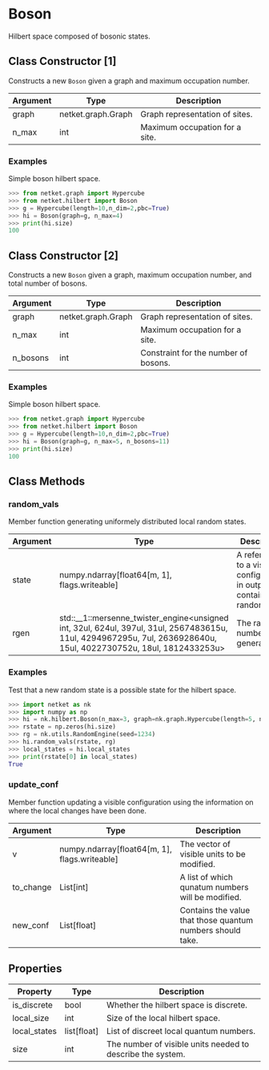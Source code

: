 # Boson
Hilbert space composed of bosonic states.

## Class Constructor [1]
Constructs a new ``Boson`` given a graph and maximum occupation number.

|Argument|       Type       |         Description          |
|--------|------------------|------------------------------|
|graph   |netket.graph.Graph|Graph representation of sites.|
|n_max   |int               |Maximum occupation for a site.|

### Examples
Simple boson hilbert space.

```python
>>> from netket.graph import Hypercube
>>> from netket.hilbert import Boson
>>> g = Hypercube(length=10,n_dim=2,pbc=True)
>>> hi = Boson(graph=g, n_max=4)
>>> print(hi.size)
100

```


## Class Constructor [2]
Constructs a new ``Boson`` given a graph,  maximum occupation number,
and total number of bosons.

|Argument|       Type       |            Description             |
|--------|------------------|------------------------------------|
|graph   |netket.graph.Graph|Graph representation of sites.      |
|n_max   |int               |Maximum occupation for a site.      |
|n_bosons|int               |Constraint for the number of bosons.|

### Examples
Simple boson hilbert space.

```python
>>> from netket.graph import Hypercube
>>> from netket.hilbert import Boson
>>> g = Hypercube(length=10,n_dim=2,pbc=True)
>>> hi = Boson(graph=g, n_max=5, n_bosons=11)
>>> print(hi.size)
100

```



## Class Methods 
### random_vals
Member function generating uniformely distributed local random states.

|Argument|                                                                              Type                                                                               |                                   Description                                   |
|--------|-----------------------------------------------------------------------------------------------------------------------------------------------------------------|---------------------------------------------------------------------------------|
|state   |numpy.ndarray[float64[m, 1], flags.writeable]                                                                                                                    |A reference to a visible configuration, in output this contains the random state.|
|rgen    |std::__1::mersenne_twister_engine<unsigned int, 32ul, 624ul, 397ul, 31ul, 2567483615u, 11ul, 4294967295u, 7ul, 2636928640u, 15ul, 4022730752u, 18ul, 1812433253u>|The random number generator.                                                     |

### Examples
Test that a new random state is a possible state for the hilbert
space.

```python
>>> import netket as nk
>>> import numpy as np
>>> hi = nk.hilbert.Boson(n_max=3, graph=nk.graph.Hypercube(length=5, n_dim=1))
>>> rstate = np.zeros(hi.size)
>>> rg = nk.utils.RandomEngine(seed=1234)
>>> hi.random_vals(rstate, rg)
>>> local_states = hi.local_states
>>> print(rstate[0] in local_states)
True

```



### update_conf
Member function updating a visible configuration using the information on
where the local changes have been done.

|Argument |                    Type                     |                       Description                        |
|---------|---------------------------------------------|----------------------------------------------------------|
|v        |numpy.ndarray[float64[m, 1], flags.writeable]|The vector of visible units to be modified.               |
|to_change|List[int]                                    |A list of which qunatum numbers will be modified.         |
|new_conf |List[float]                                  |Contains the value that those quantum numbers should take.|

## Properties

|  Property  |   Type    |                        Description                        |
|------------|-----------|-----------------------------------------------------------|
|is_discrete |bool       | Whether the hilbert space is discrete.                    |
|local_size  |int        | Size of the local hilbert space.                          |
|local_states|list[float]| List of discreet local quantum numbers.                   |
|size        |int        | The number of visible units needed to describe the system.|
